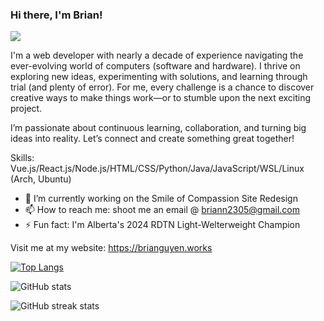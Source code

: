 ### Hi there, I'm Brian!
![](https://media.licdn.com/dms/image/v2/D5616AQFT1LqNuYqdug/profile-displaybackgroundimage-shrink_350_1400/profile-displaybackgroundimage-shrink_350_1400/0/1715952204363?e=1738800000&v=beta&t=T8fFo-WgaUsR8gNS2KOPeHMYSFSx47tMqMLM0JGNfGY)

I'm a web developer with nearly a decade of experience navigating the ever-evolving world of computers (software and hardware). I thrive on exploring new ideas, experimenting with solutions, and learning through trial (and plenty of error). For me, every challenge is a chance to discover creative ways to make things work—or to stumble upon the next exciting project.

I’m passionate about continuous learning, collaboration, and turning big ideas into reality. Let’s connect and create something great together!

Skills: Vue.js/React.js/Node.js/HTML/CSS/Python/Java/JavaScript/WSL/Linux (Arch, Ubuntu)

- 🔭 I’m currently working on the Smile of Compassion Site Redesign 
- 📫 How to reach me: shoot me an email @ briann2305@gmail.com 
- ⚡ Fun fact: I'm Alberta's 2024 RDTN Light-Welterweight Champion  

Visit me at my website: https://brianguyen.works

[![Top Langs](https://github-readme-stats.vercel.app/api/top-langs/?username=telga)](https://github.com/anuraghazra/github-readme-stats)

![GitHub stats](https://github-readme-stats.vercel.app/api?username=telga&show_icons=true)  

![GitHub streak stats](https://streak-stats.demolab.com/?user=telga)  

